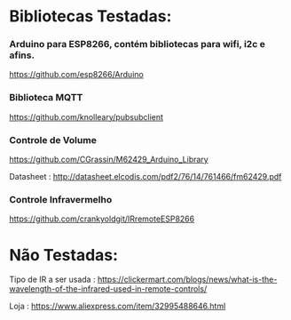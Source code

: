 # Bibliotecas Testadas:

### Arduino para ESP8266, contém bibliotecas para wifi, i2c e afins.
https://github.com/esp8266/Arduino

### Biblioteca MQTT
https://github.com/knolleary/pubsubclient

### Controle de Volume
https://github.com/CGrassin/M62429_Arduino_Library

Datasheet : http://datasheet.elcodis.com/pdf2/76/14/761466/fm62429.pdf

### Controle Infravermelho
https://github.com/crankyoldgit/IRremoteESP8266

# Não Testadas:


Tipo de IR a ser usada : https://clickermart.com/blogs/news/what-is-the-wavelength-of-the-infrared-used-in-remote-controls/

Loja : https://www.aliexpress.com/item/32995488646.html
